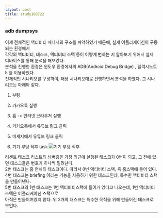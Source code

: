 ```yaml
---
layout: post
title: study180722
---
```


<h3>adb dumpsys</h3>

이제 전체적인 액티비티 매니저의 구조를 파악하였기 때문에, 실제 어플리케이션이 구동되는 환경에서
<br />각각의 액티비티, 태스크, 액티비티 스택 등이 어떻게 변하는 지 알아보기 위해서 실제 디바이스를 통해 분석을 해보았다. 
<br />분석을 진행한 환경은 윈도우 환경에서의 ADB(Android Debug Bridge) , 갤럭시노트5 를 이용하였다.
<br />전체적인 시나리오를 구성하여, 해당 시나리오대로 진행하면서 분석을 하였다. 그 시나리오는 아래와 같다.

1. 부팅
2. 카카오톡 실행
3. 홈 -> 인터넷 브라우저 실행
4. 카카오톡에서 유튜브 링크 클릭
5. 메세지에서 유튜브 링크 클릭

1. 기기 부팅 직후 task
![기기 부팅 직후](https://user-images.githubusercontent.com/38378136/43496734-ea094b54-9579-11e8-8083-bf976688abdd.PNG)

리센트 태스크 리스트의 넘버링은 가장 최근에 실행된 태스크가 0번이 되고, 그 전에 있던 태스크들은 번호가 하나씩 밀려난다.    
2번 태스크는 홈 런처의 태스크이다. 따라서 0번 액티비티 스택, 즉 홈스택에 들어 있다.
<br />4번 태스크는 briefing 이라는 기능을 사용하기 위한 태스크인데, 특수한 액티비티 스택을 만들어낸다.
<br />5번 태스크와 1번 태스크는 1번 액티비티스택에 들어가 있다고 나오는데, 1번 액티비티 스택은 어플리케이션 스택으로
<br />아직은 만들어져있지 않다. 위 2개의 태스크는 특수한 목적을 위해 만들어진 태스크로 보인다.


* * *
